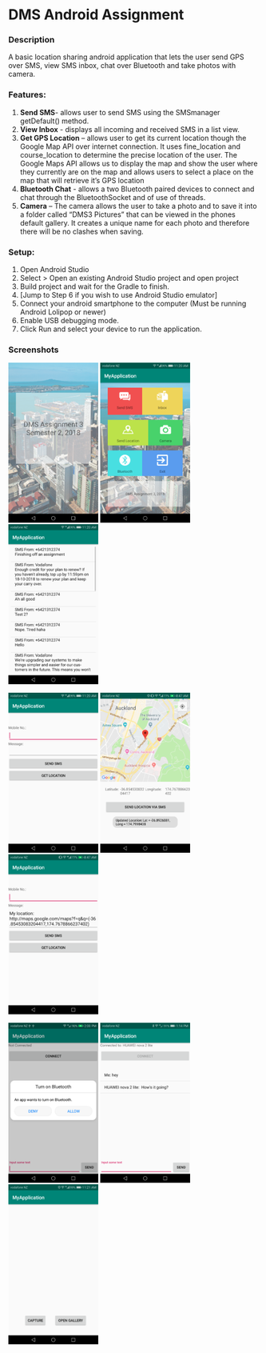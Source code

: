 # DMS Android Assignment

### Description

A basic location sharing android application that lets the user send GPS over SMS, view SMS inbox, chat over Bluetooth 
and take photos with camera.

### Features:
1.	**Send SMS**- allows user to send SMS using the SMSmanager getDefault() method.
2.	**View Inbox** - displays all incoming and received SMS in a list view. 
3.	**Get GPS Location** – allows user to get its current location though the Google Map API over internet connection. 
It uses fine_location and course_location to determine the precise location of the user. 
The Google Maps API allows us to display the map and show the user where they currently are on the map and allows users to select a place on the map that will retrieve it’s GPS location 
4.	**Bluetooth Chat** - allows a two Bluetooth paired devices to connect and chat through the BluetoothSocket and of use of threads.  
5.	**Camera** – The camera allows the user to take a photo and to save it into a folder called “DMS3 Pictures” that can be viewed in the phones default gallery. It creates a unique name for each photo and therefore there will be no clashes when saving.

### Setup:
1.	Open Android Studio
2.	Select > Open an existing Android Studio project and open project
3.	Build project and wait for the Gradle to finish. 
4.	[Jump to Step 6 if you wish to use Android Studio emulator]
5.	Connect your android smartphone to the computer (Must be running Android Lolipop or newer)
6.	Enable USB debugging mode.
7.	Click Run and select your device to run the application.

### Screenshots
<p float="left">
  <img src="/Screenshots/1.png" height="320" width="180">
  <img src="/Screenshots/2.png" height="320" width="180">
  <img src="/Screenshots/3.png" height="320" width="180">
</p>
<p float="left">
  <img src="/Screenshots/4.png" height="320" width="180">
  <img src="/Screenshots/5.png" height="320" width="180">
  <img src="/Screenshots/6.png" height="320" width="180">
</p>
<p float="left">
  <img src="/Screenshots/7.png" height="320" width="180">
  <img src="/Screenshots/8.png" height="320" width="180">
  <img src="/Screenshots/9.png" height="320" width="180">
</p>

